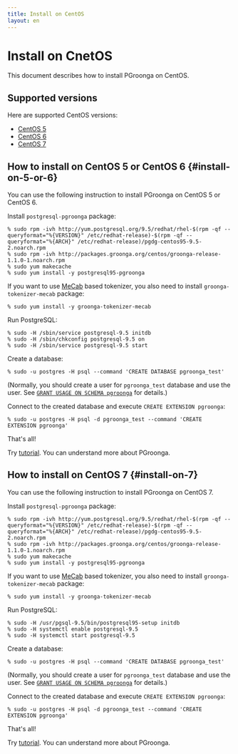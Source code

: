 ```yaml
---
title: Install on CentOS
layout: en
---
```


# Install on CnetOS

This document describes how to install PGroonga on CentOS.

## Supported versions

Here are supported CentOS versions:

  * [CentOS 5](#install-on-5-or-6)
  * [CentOS 6](#install-on-5-or-6)
  * [CentOS 7](#install-on-7)

## How to install on CentOS 5 or CentOS 6 {#install-on-5-or-6}

You can use the following instruction to install PGroonga on CentOS 5 or CentOS 6.

Install `postgresql-pgroonga` package:

```text
% sudo rpm -ivh http://yum.postgresql.org/9.5/redhat/rhel-$(rpm -qf --queryformat="%{VERSION}" /etc/redhat-release)-$(rpm -qf --queryformat="%{ARCH}" /etc/redhat-release)/pgdg-centos95-9.5-2.noarch.rpm
% sudo rpm -ivh http://packages.groonga.org/centos/groonga-release-1.1.0-1.noarch.rpm
% sudo yum makecache
% sudo yum install -y postgresql95-pgroonga
```

If you want to use [MeCab](http://taku910.github.io/mecab/) based tokenizer, you also need to install `groonga-tokenizer-mecab` package:

```text
% sudo yum install -y groonga-tokenizer-mecab
```

Run PostgreSQL:

```text
% sudo -H /sbin/service postgresql-9.5 initdb
% sudo -H /sbin/chkconfig postgresql-9.5 on
% sudo -H /sbin/service postgresql-9.5 start
```

Create a database:

```text
% sudo -u postgres -H psql --command 'CREATE DATABASE pgroonga_test'
```

(Normally, you should create a user for `pgroonga_test` database and use the user. See [`GRANT USAGE ON SCHEMA pgroonga`](../reference/grant-usage-on-schema-pgroonga.html) for details.)

Connect to the created database and execute `CREATE EXTENSION pgroonga`:

```text
% sudo -u postgres -H psql -d pgroonga_test --command 'CREATE EXTENSION pgroonga'
```

That's all!

Try [tutorial](../tutorial/). You can understand more about PGroonga.

## How to install on CentOS 7 {#install-on-7}

You can use the following instruction to install PGroonga on CentOS 7.

Install `postgresql-pgroonga` package:

```text
% sudo rpm -ivh http://yum.postgresql.org/9.5/redhat/rhel-$(rpm -qf --queryformat="%{VERSION}" /etc/redhat-release)-$(rpm -qf --queryformat="%{ARCH}" /etc/redhat-release)/pgdg-centos95-9.5-2.noarch.rpm
% sudo rpm -ivh http://packages.groonga.org/centos/groonga-release-1.1.0-1.noarch.rpm
% sudo yum makecache
% sudo yum install -y postgresql95-pgroonga
```

If you want to use [MeCab](http://taku910.github.io/mecab/) based tokenizer, you also need to install `groonga-tokenizer-mecab` package:

```text
% sudo yum install -y groonga-tokenizer-mecab
```

Run PostgreSQL:

```text
% sudo -H /usr/pgsql-9.5/bin/postgresql95-setup initdb
% sudo -H systemctl enable postgresql-9.5
% sudo -H systemctl start postgresql-9.5
```

Create a database:

```text
% sudo -u postgres -H psql --command 'CREATE DATABASE pgroonga_test'
```

(Normally, you should create a user for `pgroonga_test` database and use the user. See [`GRANT USAGE ON SCHEMA pgroonga`](../reference/grant-usage-on-schema-pgroonga.html) for details.)

Connect to the created database and execute `CREATE EXTENSION pgroonga`:

```text
% sudo -u postgres -H psql -d pgroonga_test --command 'CREATE EXTENSION pgroonga'
```

That's all!

Try [tutorial](../tutorial/). You can understand more about PGroonga.

